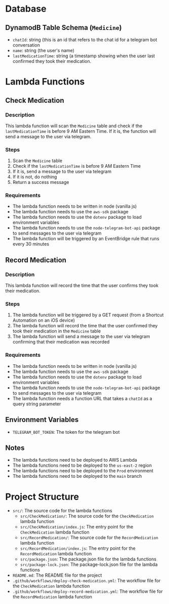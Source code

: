 # Database
## DynamodB Table Schema (`Medicine`)
* `chatId`: string (this is an id that refers to the chat id for a telegram bot conversation
* `name`: string (the user's name)
* `lastMedicationTime`: string (a timestamp showing when the user last confirmed they took their medication.

# Lambda Functions
## Check Medication
### Description
This lambda function will scan the `Medicine` table and check if the `lastMedicationTime` is before 9 AM Eastern Time. If it is, the function will send a message to the user via telegram.
### Steps
1. Scan the `Medicine` table
2. Check if the `lastMedicationTime` is before 9 AM Eastern Time
3. If it is, send a message to the user via telegram
4. If it is not, do nothing
5. Return a success message
### Requirements
* The lambda function needs to be written in node (vanilla js)
* The lambda function needs to use the `aws-sdk` package
* The lambda function needs to use the `dotenv` package to load environment variables
* The lambda function needs to use the `node-telegram-bot-api` package to send messages to the user via telegram
* The lambda function will be triggered by an EventBridge rule that runs every 30 minutes

## Record Medication
### Description
This lambda function will record the time that the user confirms they took their medication.
### Steps
1. The lambda function will be triggered by a GET request (from a Shortcut Automation on an iOS device)
2. The lambda function will record the time that the user confirmed they took their medication in the `Medicine` table
3. The lambda function will send a message to the user via telegram confirming that their medication was recorded
### Requirements
* The lambda function needs to be written in node (vanilla js)
* The lambda function needs to use the `aws-sdk` package
* The lambda function needs to use the `dotenv` package to load environment variables
* The lambda function needs to use the `node-telegram-bot-api` package to send messages to the user via telegram
* The lambda function needs a function URL that takes a `chatId` as a query string parameter

## Environment Variables
* `TELEGRAM_BOT_TOKEN`: The token for the telegram bot

## Notes
* The lambda functions need to be deployed to AWS Lambda
* The lambda functions need to be deployed to the `us-east-2` region
* The lambda functions need to be deployed to the `Prod` environment
* The lambda functions need to be deployed to the `main` branch

# Project Structure
* `src/`: The source code for the lambda functions
  * `src/CheckMedication/`: The source code for the `CheckMedication` lambda function
  * `src/CheckMedication/index.js`: The entry point for the `CheckMedication` lambda function
  * `src/RecordMedication/`: The source code for the `RecordMedication` lambda function
  * `src/RecordMedication/index.js`: The entry point for the `RecordMedication` lambda function
  * `src/package.json`: The package.json file for the lambda functions
  * `src/package-lock.json`: The package-lock.json file for the lambda functions
* `README.md`: The README file for the project
* `.github/workflows/deploy-check-medication.yml`: The workflow file for the `CheckMedication` lambda function
* `.github/workflows/deploy-record-medication.yml`: The workflow file for the `RecordMedication` lambda function
